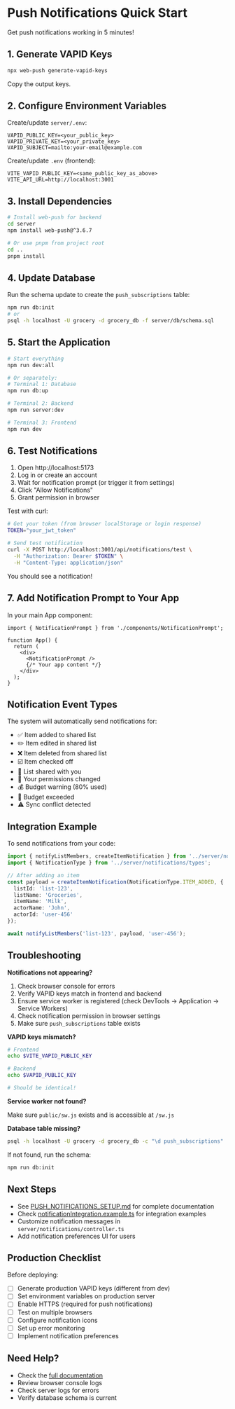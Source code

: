 # Push Notifications Quick Start

Get push notifications working in 5 minutes!

## 1. Generate VAPID Keys

```bash
npx web-push generate-vapid-keys
```

Copy the output keys.

## 2. Configure Environment Variables

Create/update `server/.env`:

```env
VAPID_PUBLIC_KEY=<your_public_key>
VAPID_PRIVATE_KEY=<your_private_key>
VAPID_SUBJECT=mailto:your-email@example.com
```

Create/update `.env` (frontend):

```env
VITE_VAPID_PUBLIC_KEY=<same_public_key_as_above>
VITE_API_URL=http://localhost:3001
```

## 3. Install Dependencies

```bash
# Install web-push for backend
cd server
npm install web-push@^3.6.7

# Or use pnpm from project root
cd ..
pnpm install
```

## 4. Update Database

Run the schema update to create the `push_subscriptions` table:

```bash
npm run db:init
# or
psql -h localhost -U grocery -d grocery_db -f server/db/schema.sql
```

## 5. Start the Application

```bash
# Start everything
npm run dev:all

# Or separately:
# Terminal 1: Database
npm run db:up

# Terminal 2: Backend
npm run server:dev

# Terminal 3: Frontend
npm run dev
```

## 6. Test Notifications

1. Open http://localhost:5173
2. Log in or create an account
3. Wait for notification prompt (or trigger it from settings)
4. Click "Allow Notifications"
5. Grant permission in browser

Test with curl:

```bash
# Get your token (from browser localStorage or login response)
TOKEN="your_jwt_token"

# Send test notification
curl -X POST http://localhost:3001/api/notifications/test \
  -H "Authorization: Bearer $TOKEN" \
  -H "Content-Type: application/json"
```

You should see a notification!

## 7. Add Notification Prompt to Your App

In your main App component:

```tsx
import { NotificationPrompt } from './components/NotificationPrompt';

function App() {
  return (
    <div>
      <NotificationPrompt />
      {/* Your app content */}
    </div>
  );
}
```

## Notification Event Types

The system will automatically send notifications for:

- ✅ Item added to shared list
- ✏️ Item edited in shared list
- ❌ Item deleted from shared list
- ☑️ Item checked off
- 🔗 List shared with you
- 🔑 Your permissions changed
- 💰 Budget warning (80% used)
- 💸 Budget exceeded
- ⚠️ Sync conflict detected

## Integration Example

To send notifications from your code:

```typescript
import { notifyListMembers, createItemNotification } from '../server/notifications/controller';
import { NotificationType } from '../server/notifications/types';

// After adding an item
const payload = createItemNotification(NotificationType.ITEM_ADDED, {
  listId: 'list-123',
  listName: 'Groceries',
  itemName: 'Milk',
  actorName: 'John',
  actorId: 'user-456'
});

await notifyListMembers('list-123', payload, 'user-456');
```

## Troubleshooting

**Notifications not appearing?**

1. Check browser console for errors
2. Verify VAPID keys match in frontend and backend
3. Ensure service worker is registered (check DevTools → Application → Service Workers)
4. Check notification permission in browser settings
5. Make sure `push_subscriptions` table exists

**VAPID keys mismatch?**

```bash
# Frontend
echo $VITE_VAPID_PUBLIC_KEY

# Backend
echo $VAPID_PUBLIC_KEY

# Should be identical!
```

**Service worker not found?**

Make sure `public/sw.js` exists and is accessible at `/sw.js`

**Database table missing?**

```bash
psql -h localhost -U grocery -d grocery_db -c "\d push_subscriptions"
```

If not found, run the schema:
```bash
npm run db:init
```

## Next Steps

- See [PUSH_NOTIFICATIONS_SETUP.md](./PUSH_NOTIFICATIONS_SETUP.md) for complete documentation
- Check [notificationIntegration.example.ts](../src/utils/notificationIntegration.example.ts) for integration examples
- Customize notification messages in `server/notifications/controller.ts`
- Add notification preferences UI for users

## Production Checklist

Before deploying:

- [ ] Generate production VAPID keys (different from dev)
- [ ] Set environment variables on production server
- [ ] Enable HTTPS (required for push notifications)
- [ ] Test on multiple browsers
- [ ] Configure notification icons
- [ ] Set up error monitoring
- [ ] Implement notification preferences

## Need Help?

- Check the [full documentation](./PUSH_NOTIFICATIONS_SETUP.md)
- Review browser console logs
- Check server logs for errors
- Verify database schema is current
